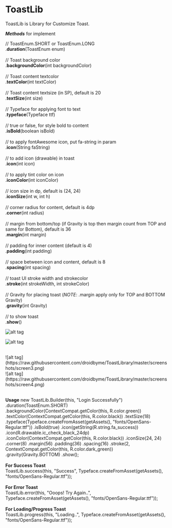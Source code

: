 # **ToastLib**

ToastLib is Library for Customize Toast.

**_Methods_** for implement

  // ToastEnum.SHORT or ToastEnum.LONG
  <br /> 
  .**duration**(ToastEnum enum)
    <br /> <br /> 
  // Toast background color
  <br /> 
  .**backgroundColor**(int backgroundColor)
 <br /> <br /> 
  // Toast content textcolor
  <br /> 
  .**textColor**(int textColor)
  <br /> <br /> 
  // Toast content textsize (in SP), default is 20
  <br /> 
  .**textSize**(int size)
  <br /> <br /> 
  // Typeface for applying font to text
  <br /> 
  .**typeface**(Typeface ttf)
  <br /> <br /> 
  // true or false, for style bold to content
  <br /> 
  .**isBold**(boolean isBold)
  <br /> <br /> 
  // to apply fontAwesome icon, put fa-string in param
  <br /> 
  .**icon**(String faString)
  <br /> <br /> 
  // to add icon (drawable) in toast
  <br /> 
  .**icon**(int icon)
  <br />  <br /> 
  // to apply tint color on icon
  <br /> 
  .**iconColor**(int iconColor)
  <br /> <br /> 
  // icon size in dp, default is (24, 24)
  <br /> 
  .**iconSize**(int w, int h)
  <br /> <br />
  // corner radius for content, default is 4dp
  <br /> 
  .**corner**(int radius)
  <br /> <br />
  // margin from bottom/top (if Gravity is top then margin count from TOP and same for Bottom), default is 36
  <br /> 
  .**margin**(int margin)
  <br /> <br /> 
  // padding for inner content (default is 4)
  <br /> 
  .**padding**(int padding)
  <br /> <br />
  // space between icon and content, default is 8
  <br /> 
  .**spacing**(int spacing)
  <br /> <br /> 
  // toast UI stroke width and strokecolor
  <br /> 
  .**stroke**(int strokeWidth, int strokeColor)
  <br /> <br /> 
  // Gravity for placing toast (_NOTE_: .margin apply only for TOP and BOTTOM Gravity)
  <br /> 
  .**gravity**(int Gravity)
  <br /> <br /> 
  // to show toast
  <br /> 
  .**show**()

![alt tag](https://raw.githubusercontent.com/droidbyme/ToastLibrary/master/screenshots/screen1.png)
 <br />

![alt tag](https://raw.githubusercontent.com/droidbyme/ToastLibrary/master/screenshots/screen2.png)

 <br />
![alt tag](https://raw.githubusercontent.com/droidbyme/ToastLibrary/master/screenshots/screen3.png)

 <br />
![alt tag](https://raw.githubusercontent.com/droidbyme/ToastLibrary/master/screenshots/screen4.png)
 <br /> <br />

 **Usage**
 new ToastLib.Builder(this, "Login Successfully")
                 .duration(ToastEnum.SHORT)
                 .backgroundColor(ContextCompat.getColor(this, R.color.green))
                 .textColor(ContextCompat.getColor(this, R.color.black))
                 .textSize(18)
                 .typeface(Typeface.createFromAsset(getAssets(), "fonts/OpenSans-Regular.ttf"))
                 .isBold(true)
                 .icon(getString(R.string.fa_success))
                 .icon(R.drawable.ic_check_black_24dp)
                 .iconColor(ContextCompat.getColor(this, R.color.black))
                 .iconSize(24, 24)
                 .corner(8)
                 .margin(56)
                 .padding(36)
                 .spacing(16)
                 .stroke(2, ContextCompat.getColor(this, R.color.dark_green))
                 .gravity(Gravity.BOTTOM)
                 .show();
<br /> <br />
**For Success Toast** <br />
ToastLib.success(this, "Success", Typeface.createFromAsset(getAssets(), "fonts/OpenSans-Regular.ttf"));
 <br /> <br />
**For Error Toast** <br />
ToastLib.error(this, "Ooops! Try Again..", Typeface.createFromAsset(getAssets(), "fonts/OpenSans-Regular.ttf"));
 <br /> <br />
**For Loading/Progress Toast** <br />
ToastLib.progress(this, "Loading..", Typeface.createFromAsset(getAssets(), "fonts/OpenSans-Regular.ttf"));